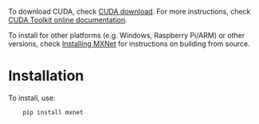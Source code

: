 To download CUDA, check [CUDA download](https://developer.nvidia.com/cuda-downloads). For more instructions, check [CUDA Toolkit online documentation](http://docs.nvidia.com/cuda/index.html).

To install for other platforms (e.g. Windows, Raspberry Pi/ARM) or other
versions, check [Installing MXNet](https://mxnet.incubator.apache.org/versions/master/install/index.html)
for instructions on building from source.

# Installation

To install, use:

```bash
    pip install mxnet
```

